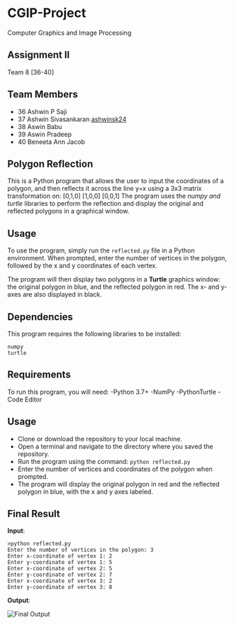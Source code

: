 # CGIP-Project
Computer Graphics and Image Processing

## Assignment II 
Team 8 [36-40]


## Team Members
- 36 Ashwin P Saji
- 37 Ashwin Sivasankaran [ashwinsk24](https://github.com/ashwinsk24)
- 38 Aswin Babu
- 39 Aswin Pradeep
- 40 Beneeta Ann Jacob

## Polygon Reflection
This is a Python program that allows the user to input the coordinates of a polygon, and then reflects it across the line y=x using a 3x3 matrix transformation on:
[0,1,0]
[1,0,0]
[0,0,1] 
The program uses the *numpy and turtle* libraries to perform the reflection and display the original and reflected polygons in a graphical window.

## Usage
To use the program, simply run the ```reflected.py``` file in a Python environment. When prompted, enter the number of vertices in the polygon, followed by the x and y coordinates of each vertex.

The program will then display two polygons in a **Turtle** graphics window: the original polygon in blue, and the reflected polygon in red. The x- and y-axes are also displayed in black.

## Dependencies
This program requires the following libraries to be installed:
```
numpy
turtle
```

## Requirements
To run this program, you will need:
-Python 3.7+
-NumPy
-PythonTurtle
-Code Editor

## Usage
- Clone or download the repository to your local machine.
- Open a terminal and navigate to the directory where you saved the repository.
- Run the program using the command: ```python reflected.py```
- Enter the number of vertices and coordinates of the polygon when prompted.
- The program will display the original polygon in red and the reflected polygon in blue, with the x and y axes labeled.

## Final Result
**Input**:
```
>python reflected.py
Enter the number of vertices in the polygon: 3
Enter x-coordinate of vertex 1: 2
Enter y-coordinate of vertex 1: 5
Enter x-coordinate of vertex 2: 5
Enter y-coordinate of vertex 2: 7
Enter x-coordinate of vertex 3: 2
Enter y-coordinate of vertex 3: 8 
```
**Output**:

![Final Output](https://user-images.githubusercontent.com/71746986/233854970-cc72d73b-355a-4d5f-92c0-5cd9b6666145.png)








